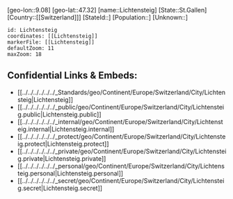 ﻿---
location: [47.32,9.08]
mapzoom: [7,12] 
mapmarker: city 
type: City
tags:
- geo/City


SpocWebEntityId: 31982
isDeleted: false
confidential: public

---
[geo-lon::9.08]
[geo-lat::47.32]
[name::Lichtensteig]
[State::St.Gallen]
[Country::[[Switzerland]]]
[StateId::]
[Population::]
[Unknown::]


```leaflet
id: Lichtensteig
coordinates: [[Lichtensteig]]
markerFile: [[Lichtensteig]]
defaultZoom: 11 
maxZoom: 18
```


## Confidential Links & Embeds: 
- [[../../../../../../_Standards/geo/Continent/Europe/Switzerland/City/Lichtensteig|Lichtensteig]] 
- [[../../../../../../_public/geo/Continent/Europe/Switzerland/City/Lichtensteig.public|Lichtensteig.public]] 
- [[../../../../../../_internal/geo/Continent/Europe/Switzerland/City/Lichtensteig.internal|Lichtensteig.internal]] 
- [[../../../../../../_protect/geo/Continent/Europe/Switzerland/City/Lichtensteig.protect|Lichtensteig.protect]] 
- [[../../../../../../_private/geo/Continent/Europe/Switzerland/City/Lichtensteig.private|Lichtensteig.private]] 
- [[../../../../../../_personal/geo/Continent/Europe/Switzerland/City/Lichtensteig.personal|Lichtensteig.personal]] 
- [[../../../../../../_secret/geo/Continent/Europe/Switzerland/City/Lichtensteig.secret|Lichtensteig.secret]] 
